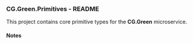 
### CG.Green.Primitives - README

This project contains core primitive types for the **CG.Green** microservice.

#### Notes








